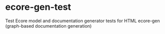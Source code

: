 # ecore-gen-test
Test Ecore model and documentation generator tests for HTML ecore-gen (graph-based documentation generation)
